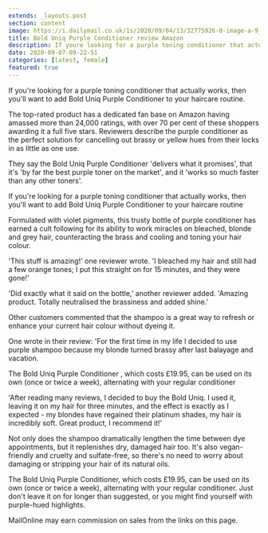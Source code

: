 ```yaml
---
extends: _layouts.post
section: content
image: https://i.dailymail.co.uk/1s/2020/09/04/13/32775926-0-image-a-9_1599222411738.jpg 
title: Bold Uniq Purple Conditioner review Amazon 
description: If youre looking for a purple toning conditioner that actually works, then youll want to add Bold Uniq Purple Conditioner to your haircare routine. 
date: 2020-09-07-09-22-51 
categories: [latest, female] 
featured: true 
--- 
```

If you're looking for a purple toning conditioner that actually works, then you'll want to add Bold Uniq Purple Conditioner to your haircare routine.

The top-rated product has a dedicated fan base on Amazon having amassed more than 24,000 ratings, with over 70 per cent of these shoppers awarding it a full five stars. Reviewers describe the purple conditioner as the perfect solution for cancelling out brassy or yellow hues from their locks in as little as one use.

They say the Bold Uniq Purple Conditioner 'delivers what it promises', that it's 'by far the best purple toner on the market', and it 'works so much faster than any other toners'.

If you're looking for a purple toning conditioner that actually works, then you'll want to add Bold Uniq Purple Conditioner to your haircare routine

Formulated with violet pigments, this trusty bottle of purple conditioner has earned a cult following for its ability to work miracles on bleached, blonde and grey hair, counteracting the brass and cooling and toning your hair colour.

'This stuff is amazing!' one reviewer wrote. 'I bleached my hair and still had a few orange tones; I put this straight on for 15 minutes, and they were gone!'

'Did exactly what it said on the bottle,' another reviewer added. 'Amazing product. Totally neutralised the brassiness and added shine.' 

Other customers commented that the shampoo is a great way to refresh or enhance your current hair colour without dyeing it. 

One wrote in their review: 'For the first time in my life I decided to use purple shampoo because my blonde turned brassy after last balayage and vacation.

The Bold Uniq Purple Conditioner , which costs £19.95, can be used on its own (once or twice a week), alternating with your regular conditioner

'After reading many reviews, I decided to buy the Bold Uniq. I used it, leaving it on my hair for three minutes, and the effect is exactly as I expected - my blondes have regained their platinum shades, my hair is incredibly soft. Great product, I recommend it!'

Not only does the shampoo dramatically lengthen the time between dye appointments, but it replenishes dry, damaged hair too. It's also vegan-friendly and cruelty and sulfate-free, so there's no need to worry about damaging or stripping your hair of its natural oils.

The Bold Uniq Purple Conditioner, which costs £19.95, can be used on its own (once or twice a week), alternating with your regular conditioner. Just don't leave it on for longer than suggested, or you might find yourself with purple-hued highlights.

MailOnline may earn commission on sales from the links on this page. 

